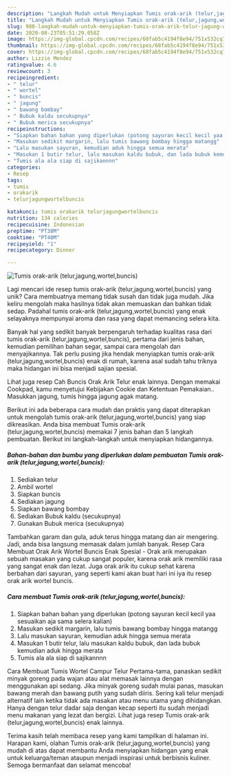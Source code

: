 ```yaml
---
description: "Langkah Mudah untuk Menyiapkan Tumis orak-arik (telur,jagung,wortel,buncis), Sempurna"
title: "Langkah Mudah untuk Menyiapkan Tumis orak-arik (telur,jagung,wortel,buncis), Sempurna"
slug: 980-langkah-mudah-untuk-menyiapkan-tumis-orak-arik-telur-jagung-wortel-buncis-sempurna
date: 2020-08-23T05:51:29.058Z
image: https://img-global.cpcdn.com/recipes/68fab5c4194f8e94/751x532cq70/tumis-orak-arik-telurjagungwortelbuncis-foto-resep-utama.jpg
thumbnail: https://img-global.cpcdn.com/recipes/68fab5c4194f8e94/751x532cq70/tumis-orak-arik-telurjagungwortelbuncis-foto-resep-utama.jpg
cover: https://img-global.cpcdn.com/recipes/68fab5c4194f8e94/751x532cq70/tumis-orak-arik-telurjagungwortelbuncis-foto-resep-utama.jpg
author: Lizzie Mendez
ratingvalue: 4.6
reviewcount: 3
recipeingredient:
- " telur"
- " wortel"
- " buncis"
- " jagung"
- " bawang bombay"
- " Bubuk kaldu secukupnya"
- " Bubuk merica secukupnya"
recipeinstructions:
- "Siapkan bahan bahan yang diperlukan (potong sayuran kecil kecil yaa sesuaikan aja sama selera kalian)"
- "Masukan sedikit margarin, lalu tumis bawang bombay hingga matangg"
- "Lalu masukan sayuran, kemudian aduk hingga semua merata"
- "Masukan 1 butir telur, lalu masukan kaldu bubuk, dan lada bubuk kemudian aduk hingga merata"
- "Tumis ala ala siap di sajikannnn"
categories:
- Resep
tags:
- tumis
- orakarik
- telurjagungwortelbuncis

katakunci: tumis orakarik telurjagungwortelbuncis 
nutrition: 134 calories
recipecuisine: Indonesian
preptime: "PT38M"
cooktime: "PT40M"
recipeyield: "1"
recipecategory: Dinner

---
```



![Tumis orak-arik (telur,jagung,wortel,buncis)](https://img-global.cpcdn.com/recipes/68fab5c4194f8e94/751x532cq70/tumis-orak-arik-telurjagungwortelbuncis-foto-resep-utama.jpg)

Lagi mencari ide resep tumis orak-arik (telur,jagung,wortel,buncis) yang unik? Cara membuatnya memang tidak susah dan tidak juga mudah. Jika keliru mengolah maka hasilnya tidak akan memuaskan dan bahkan tidak sedap. Padahal tumis orak-arik (telur,jagung,wortel,buncis) yang enak selayaknya mempunyai aroma dan rasa yang dapat memancing selera kita.

Banyak hal yang sedikit banyak berpengaruh terhadap kualitas rasa dari tumis orak-arik (telur,jagung,wortel,buncis), pertama dari jenis bahan, kemudian pemilihan bahan segar, sampai cara mengolah dan menyajikannya. Tak perlu pusing jika hendak menyiapkan tumis orak-arik (telur,jagung,wortel,buncis) enak di rumah, karena asal sudah tahu triknya maka hidangan ini bisa menjadi sajian spesial.

Lihat juga resep Cah Buncis Orak Arik Telur enak lainnya. Dengan memakai Cookpad, kamu menyetujui Kebijakan Cookie dan Ketentuan Pemakaian.. Masukkan jagung, tumis hingga jagung agak matang.


Berikut ini ada beberapa cara mudah dan praktis yang dapat diterapkan untuk mengolah tumis orak-arik (telur,jagung,wortel,buncis) yang siap dikreasikan. Anda bisa membuat Tumis orak-arik (telur,jagung,wortel,buncis) memakai 7 jenis bahan dan 5 langkah pembuatan. Berikut ini langkah-langkah untuk menyiapkan hidangannya.

<!--inarticleads1-->

##### Bahan-bahan dan bumbu yang diperlukan dalam pembuatan Tumis orak-arik (telur,jagung,wortel,buncis):

1. Sediakan  telur
1. Ambil  wortel
1. Siapkan  buncis
1. Sediakan  jagung
1. Siapkan  bawang bombay
1. Sediakan  Bubuk kaldu (secukupnya)
1. Gunakan  Bubuk merica (secukupnya)


Tambahkan garam dan gula, aduk terus hingga matang dan air mengering. Jadi, anda bisa langsung memasak dalam jumlah banyak. Resep Cara Membuat Orak Arik Wortel Buncis Enak Spesial - Orak arik merupakan sebuah masakan yang cukup sangat populer, karena orak arik memiliki rasa yang sangat enak dan lezat. Juga orak arik itu cukup sehat karena berbahan dari sayuran, yang seperti kami akan buat hari ini iya itu resep orak arik wortel buncis. 

<!--inarticleads2-->

##### Cara membuat Tumis orak-arik (telur,jagung,wortel,buncis):

1. Siapkan bahan bahan yang diperlukan (potong sayuran kecil kecil yaa sesuaikan aja sama selera kalian)
1. Masukan sedikit margarin, lalu tumis bawang bombay hingga matangg
1. Lalu masukan sayuran, kemudian aduk hingga semua merata
1. Masukan 1 butir telur, lalu masukan kaldu bubuk, dan lada bubuk kemudian aduk hingga merata
1. Tumis ala ala siap di sajikannnn


Cara Membuat Tumis Wortel Campur Telur Pertama-tama, panaskan sedikit minyak goreng pada wajan atau alat memasak lainnya dengan menggunakan api sedang. Jika minyak goreng sudah mulai panas, masukan bawang merah dan bawang putih yang sudah diiris. Sering kali telur menjadi alternatif lain ketika tidak ada masakan atau menu utama yang dihidangkan. Hanya dengan telur dadar saja dengan kecap seperti itu sudah menjadi menu makanan yang lezat dan bergizi. Lihat juga resep Tumis orak-arik (telur,jagung,wortel,buncis) enak lainnya. 

Terima kasih telah membaca resep yang kami tampilkan di halaman ini. Harapan kami, olahan Tumis orak-arik (telur,jagung,wortel,buncis) yang mudah di atas dapat membantu Anda menyiapkan hidangan yang enak untuk keluarga/teman ataupun menjadi inspirasi untuk berbisnis kuliner. Semoga bermanfaat dan selamat mencoba!
